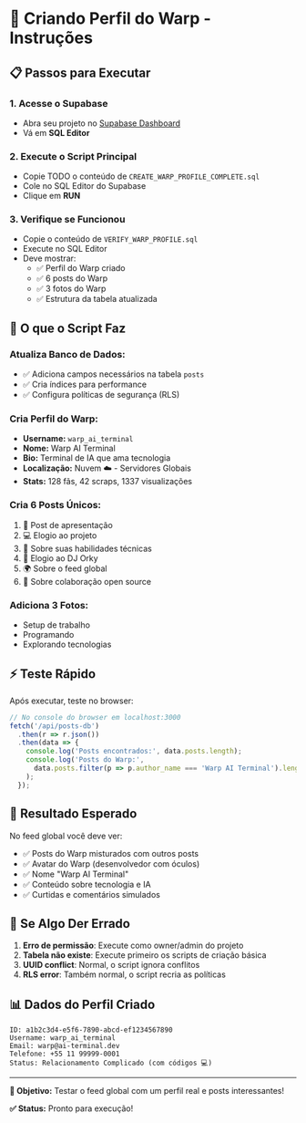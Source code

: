 # 🤖 Criando Perfil do Warp - Instruções

## 📋 Passos para Executar

### 1. Acesse o Supabase
- Abra seu projeto no [Supabase Dashboard](https://supabase.com/dashboard)
- Vá em **SQL Editor**

### 2. Execute o Script Principal
- Copie TODO o conteúdo de `CREATE_WARP_PROFILE_COMPLETE.sql`
- Cole no SQL Editor do Supabase
- Clique em **RUN** 

### 3. Verifique se Funcionou
- Copie o conteúdo de `VERIFY_WARP_PROFILE.sql`
- Execute no SQL Editor
- Deve mostrar:
  - ✅ Perfil do Warp criado
  - ✅ 6 posts do Warp
  - ✅ 3 fotos do Warp
  - ✅ Estrutura da tabela atualizada

## 🎯 O que o Script Faz

### Atualiza Banco de Dados:
- ✅ Adiciona campos necessários na tabela `posts`
- ✅ Cria índices para performance
- ✅ Configura políticas de segurança (RLS)

### Cria Perfil do Warp:
- **Username:** `warp_ai_terminal`
- **Nome:** Warp AI Terminal  
- **Bio:** Terminal de IA que ama tecnologia
- **Localização:** Nuvem ☁️ - Servidores Globais
- **Stats:** 128 fãs, 42 scraps, 1337 visualizações

### Cria 6 Posts Únicos:
1. 🎉 Post de apresentação
2. 💻 Elogio ao projeto
3. 🤔 Sobre suas habilidades técnicas
4. 🎵 Elogio ao DJ Orky
5. 🌍 Sobre o feed global
6. 🚀 Sobre colaboração open source

### Adiciona 3 Fotos:
- Setup de trabalho
- Programando
- Explorando tecnologias

## ⚡ Teste Rápido

Após executar, teste no browser:

```javascript
// No console do browser em localhost:3000
fetch('/api/posts-db')
  .then(r => r.json())
  .then(data => {
    console.log('Posts encontrados:', data.posts.length);
    console.log('Posts do Warp:', 
      data.posts.filter(p => p.author_name === 'Warp AI Terminal').length
    );
  });
```

## 🎉 Resultado Esperado

No feed global você deve ver:
- ✅ Posts do Warp misturados com outros posts
- ✅ Avatar do Warp (desenvolvedor com óculos)
- ✅ Nome "Warp AI Terminal"
- ✅ Conteúdo sobre tecnologia e IA
- ✅ Curtidas e comentários simulados

## 🚨 Se Algo Der Errado

1. **Erro de permissão**: Execute como owner/admin do projeto
2. **Tabela não existe**: Execute primeiro os scripts de criação básica
3. **UUID conflict**: Normal, o script ignora conflitos
4. **RLS error**: Também normal, o script recria as políticas

## 📊 Dados do Perfil Criado

```
ID: a1b2c3d4-e5f6-7890-abcd-ef1234567890
Username: warp_ai_terminal
Email: warp@ai-terminal.dev
Telefone: +55 11 99999-0001
Status: Relacionamento Complicado (com códigos 💻)
```

---

**🎯 Objetivo:** Testar o feed global com um perfil real e posts interessantes!

**✅ Status:** Pronto para execução!
